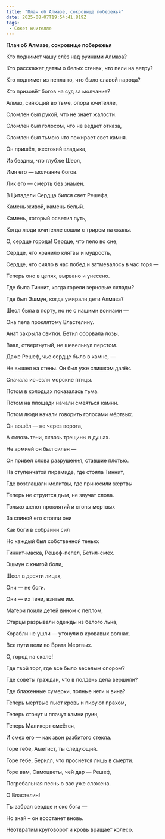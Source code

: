 ```yaml
---
title: "Плач об Алмазе, сокровище побережья"
date: 2025-08-07T19:54:41.819Z
tags:
 - Сюжет ючителле
---
```


**Плач об Алмазе, сокровище побережья**

Кто поднимет чашу слёз над руинами Алмаза?

Кто расскажет детям о белых стенах, что пели на ветру?

Кто поднимет из пепла то, что было славой народа?

Кто призовёт богов на суд за молчание?

Алмаз, сияющий во тьме, опора ючителле,

Сломлен был рукой, что не знает жалости.

Сломлен был голосом, что не ведает отказа,

Сломлен был тьмою что пожирает свет камня.

Он пришёл, жестокий владыка,

Из бездны, что глубже Шеол,

Имя его — молчание богов.

Лик его — смерть без знамен.

В Цитадели Сердца бился свет Решефа,

Камень живой, камень белый.

Камень, который осветил путь,

Когда люди ючителле сошли с трирем на скалы.

О, сердце города! Сердце, что пело во сне,

Сердце, что хранило клятвы и мудрость,

Сердце, что сияло в час побед и затмевалось в час горя —

Теперь оно в цепях, вырвано и унесено.

Где была Тиннит, когда горели зерновые склады?

Где был Эшмун, когда умирали дети Алмаза?

Шеол была в порту, но не с нашими воинами —

Она пела проклятому Властелину.

Анат закрыла свитки. Бетил оборвала лозы.

Ваал, отвергнутый, не шевельнул перстом.

Даже Решеф, чье сердце было в камне, —

Не вышел на стены. Он был уже слишком далёк.

Сначала исчезли морские птицы.

Потом в колодцах показалась тьма.

Потом на площади начали смеяться камни.

Потом люди начали говорить голосами мёртвых.

Он вошёл — не через ворота,

А сквозь тени, сквозь трещины в душах.

Не армией он был силен —

Он привел слова разрушения, ставшие плотью.

На ступенчатой пирамиде, где стояла Тиннит,

Где возглашали молитвы, где приносили жертвы

Теперь не струится дым, не звучат слова.

Только шепот проклятий и стоны мертвых

За спиной его стояли они

Как боги в собрании сил

Но каждый был собственной тенью:

Тиннит-маска, Решеф-пепел, Бетил-смех.

Эшмун с книгой боли,

Шеол в десяти лицах,

Они — не боги.

Они — их тени, взятые им.

Матери поили детей вином с пеплом,

Старцы разрывали одежды из белого льна,

Корабли не ушли — утонули в кровавых волнах.

Все пути вели во Врата Мертвых.

О, город на скале!

Где твой торг, где все было веселым спором?

Где советы граждан, что в полдень дела вершили?

Где блаженные сумерки, полные неги и вина?

Теперь мертвые пьют кровь и пируют прахом,

Теперь стонут и плачут камни руин,

Теперь Маликерт смеётся,

И смех его — как звон разбитого стекла.

Горе тебе, Аметист, ты следующий.

Горе тебе, Берилл, что проснется лишь в смерти.

Горе вам, Самоцветы, чей дар — Решеф,

Погребальная песнь о вас уже сложена.

О Властелин!

Ты забрал сердце и око бога —

Но знай – он восстанет вновь.

Неотвратим круговорот и кровь вращает колесо.
